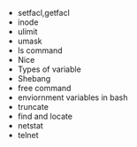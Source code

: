 - setfacl,getfacl
- inode
- ulimit
- umask
- ls command
- Nice
- Types of variable
- Shebang
- free  command
- enviornment variables in bash
- truncate
- find and locate
- netstat 
- telnet
